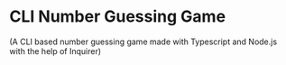 # CLI Number Guessing Game

(A CLI based number guessing game made with Typescript and Node.js with the help of Inquirer)
